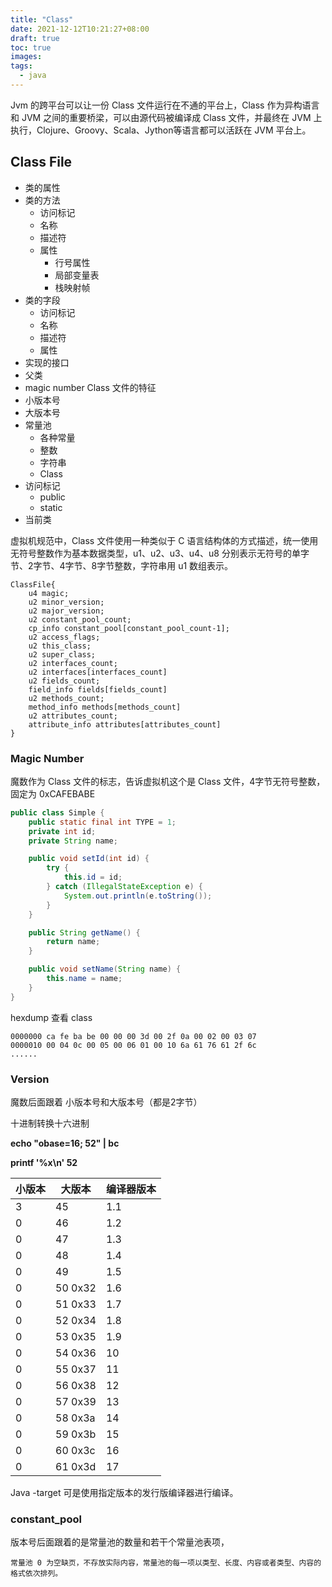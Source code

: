 ```yaml
---
title: "Class"
date: 2021-12-12T10:21:27+08:00
draft: true
toc: true
images:
tags: 
  - java
---
```


Jvm 的跨平台可以让一份 Class 文件运行在不通的平台上，Class 作为异构语言和 JVM 之间的重要桥梁，可以由源代码被编译成 Class 文件，并最终在 JVM 上执行，Clojure、Groovy、Scala、Jython等语言都可以活跃在 JVM 平台上。

## Class File

- 类的属性
- 类的方法
  - 访问标记
  - 名称
  - 描述符
  - 属性
    - 行号属性
    - 局部变量表
    - 栈映射帧
- 类的字段
  - 访问标记
  - 名称
  - 描述符
  - 属性
- 实现的接口
- 父类
- magic number  Class 文件的特征
- 小版本号
- 大版本号
- 常量池
  - 各种常量
  - 整数
  - 字符串
  - Class
- 访问标记
  - public
  - static
- 当前类

虚拟机规范中，Class 文件使用一种类似于 C 语言结构体的方式描述，统一使用无符号整数作为基本数据类型，u1、u2、u3、u4、u8 分别表示无符号的单字节、2字节、4字节、8字节整数，字符串用 u1 数组表示。

```
ClassFile{
	u4 magic;
	u2 minor_version;
	u2 major_version;
	u2 constant_pool_count;
	cp_info constant_pool[constant_pool_count-1];
	u2 access_flags;
	u2 this_class;
	u2 super_class;
	u2 interfaces_count;
	u2 interfaces[interfaces_count]
	u2 fields_count;
	field_info fields[fields_count]
	u2 methods_count;
	method_info methods[methods_count]
	u2 attributes_count;
	attribute_info attributes[attributes_count]
}
```

### Magic Number

魔数作为 Class 文件的标志，告诉虚拟机这个是 Class 文件，4字节无符号整数，固定为 0xCAFEBABE

```java
public class Simple {
    public static final int TYPE = 1;
    private int id;
    private String name;

    public void setId(int id) {
        try {
            this.id = id;
        } catch (IllegalStateException e) {
            System.out.println(e.toString());
        }
    }

    public String getName() {
        return name;
    }

    public void setName(String name) {
        this.name = name;
    }
}
```

hexdump 查看 class

```
0000000 ca fe ba be 00 00 00 3d 00 2f 0a 00 02 00 03 07
0000010 00 04 0c 00 05 00 06 01 00 10 6a 61 76 61 2f 6c
......
```

### Version

魔数后面跟着 小版本号和大版本号（都是2字节）

十进制转换十六进制

**echo "obase=16; 52" | bc**  

**printf '%x\n' 52** 

| 小版本 | 大版本  | 编译器版本 |
| ------ | ------- | ---------- |
| 3      | 45      | 1.1        |
| 0      | 46      | 1.2        |
| 0      | 47      | 1.3        |
| 0      | 48      | 1.4        |
| 0      | 49      | 1.5        |
| 0      | 50 0x32 | 1.6        |
| 0      | 51 0x33 | 1.7        |
| 0      | 52 0x34 | 1.8        |
| 0      | 53 0x35 | 1.9        |
| 0      | 54 0x36 | 10         |
| 0      | 55 0x37 | 11         |
| 0      | 56 0x38 | 12         |
| 0      | 57 0x39 | 13         |
| 0      | 58 0x3a | 14         |
| 0      | 59 0x3b | 15         |
| 0      | 60 0x3c | 16         |
| 0      | 61 0x3d | 17         |

Java -target 可是使用指定版本的发行版编译器进行编译。

### constant_pool

版本号后面跟着的是常量池的数量和若干个常量池表项，

``常量池 0 为空缺页，不存放实际内容，常量池的每一项以类型、长度、内容或者类型、内容的格式依次排列。``
